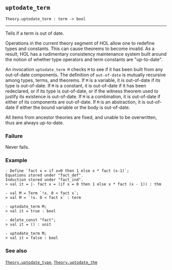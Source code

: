 ## `uptodate_term`

``` hol4
Theory.uptodate_term : term -> bool
```

------------------------------------------------------------------------

Tells if a term is out of date.

Operations in the current theory segment of HOL allow one to redefine
types and constants. This can cause theorems to become invalid. As a
result, HOL has a rudimentary consistency maintenance system built
around the notion of whether type operators and term constants are
"up-to-date".

An invocation `uptodate_term M` checks `M` to see if it has been built
from any out-of-date components. The definition of `out-of-date` is
mutually recursive among types, terms, and theorems. If `M` is a
variable, it is out-of-date if its type is out-of-date. If `M` is a
constant, it is out-of-date if it has been redeclared, or if its type is
out-of-date, or if the witness theorem used to justify its existence is
out-of-date. If `M` is a combination, it is out-of-date if either of its
components are out-of-date. If `M` is an abstraction, it is out-of-date
if either the bound variable or the body is out-of-date.

All items from ancestor theories are fixed, and unable to be
overwritten, thus are always up-to-date.

### Failure

Never fails.

### Example

``` hol4
- Define `fact x = if x=0 then 1 else x * fact (x-1)`;
Equations stored under "fact_def".
Induction stored under "fact_ind".
> val it = |- fact x = (if x = 0 then 1 else x * fact (x - 1)) : thm

- val M = Term `!x. 0 < fact x`;
> val M = `!x. 0 < fact x` : term

- uptodate_term M;
> val it = true : bool

- delete_const "fact";
> val it = () : unit

- uptodate_term M;
> val it = false : bool
```

### See also

[`Theory.uptodate_type`](#Theory.uptodate_type),
[`Theory.uptodate_thm`](#Theory.uptodate_thm)
